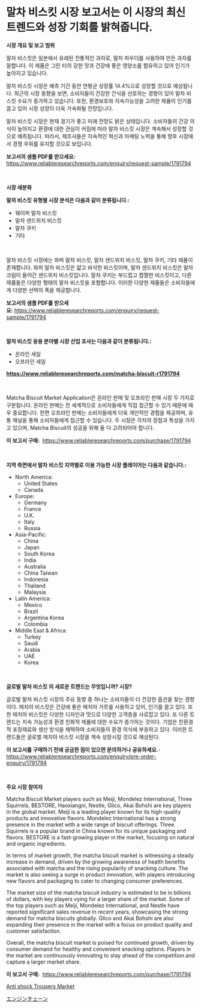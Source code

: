 <p><h1>말차 비스킷 시장 보고서는 이 시장의 최신 트렌드와 성장 기회를 밝혀줍니다.</h1></p><p><strong>시장 개요 및 보고 범위</strong></p>
<p><p>말차 비스킷은 일본에서 유래된 전통적인 과자로, 말차 파우더를 사용하여 만든 과자를 말합니다. 이 제품은 그린 티의 강한 맛과 건강에 좋은 영양소를 함유하고 있어 인기가 높아지고 있습니다. </p><p>말차 비스킷 시장은 예측 기간 동안 연평균 성장률 14.4%으로 성장할 것으로 예상됩니다. 최근의 시장 동향을 보면, 소비자들이 건강한 간식을 선호하는 경향이 있어 말차 비스킷 수요가 증가하고 있습니다. 또한, 환경보호와 지속가능성을 고려한 제품이 인기를 끌고 있어 시장 성장이 더욱 가속화될 전망입니다. </p><p>말차 비스킷 시장은 현재 경기가 좋고 미래 전망도 밝은 상태입니다. 소비자들의 건강 의식이 높아지고 환경에 대한 관심이 커짐에 따라 말차 비스킷 시장은 계속해서 성장할 것으로 예측됩니다. 따라서, 제조사들은 지속적인 혁신과 마케팅 노력을 통해 향후 시장에서 경쟁 우위를 유지할 것으로 보입니다.</p></p>
<p><strong>보고서의 샘플 PDF를 받으세요:</strong> <a href="https://www.reliableresearchreports.com/enquiry/request-sample/1791794">https://www.reliableresearchreports.com/enquiry/request-sample/1791794</a></p>
<p>&nbsp;</p>
<p><strong>시장 세분화</strong></p>
<p><strong>말차 비스킷 유형별 시장 분석은 다음과 같이 분류됩니다.:</strong></p>
<p><ul><li>웨이퍼 말차 비스킷</li><li>말차 샌드위치 비스킷</li><li>말차 쿠키</li><li>기타</li></ul></p>
<p>&nbsp;</p>
<p><p>말차 비스킷 시장에는 와퍼 말차 비스킷, 말차 샌드위치 비스킷, 말차 쿠키, 기타 제품이 존재합니다. 와퍼 말차 비스킷은 얇고 바삭한 비스킷이며, 말차 샌드위치 비스킷은 말차 크림이 들어간 샌드위치 비스킷입니다. 말차 쿠키는 부드럽고 짭짤한 비스킷이고, 다른 제품들은 다양한 형태의 말차 비스킷을 포함합니다. 이러한 다양한 제품들은 소비자들에게 다양한 선택의 폭을 제공합니다.</p></p>
<p><strong>보고서의 샘플 PDF를 받으세요:</strong>&nbsp;<a href="https://www.reliableresearchreports.com/enquiry/request-sample/1791794">https://www.reliableresearchreports.com/enquiry/request-sample/1791794</a></p>
<p>&nbsp;</p>
<p><strong> 말차 비스킷 응용 분야별 시장 산업 조사는 다음과 같이 분류됩니다.:</strong></p>
<p><ul><li>온라인 세일</li><li>오프라인 세일</li></ul></p>
<p><strong><a href="https://www.reliableresearchreports.com/matcha-biscuit-r1791794">https://www.reliableresearchreports.com/matcha-biscuit-r1791794</a></strong></p>
<p>&nbsp;</p>
<p><p>Matcha Biscuit Market Application은 온라인 판매 및 오프라인 판매 시장 두 가지로 구분됩니다. 온라인 판매는 전 세계적으로 소비자들에게 직접 접근할 수 있기 때문에 매우 중요합니다. 한편 오프라인 판매는 소비자들에게 더욱 개인적인 경험을 제공하며, 유통 채널을 통해 소비자들에게 접근할 수 있습니다. 두 시장은 각자의 장점과 특성을 가지고 있으며, Matcha Biscuit의 성공을 위해 둘 다 고려되어야 합니다.</p></p>
<p><strong>이 보고서 구매:</strong>&nbsp; <a href="https://www.reliableresearchreports.com/purchase/1791794">https://www.reliableresearchreports.com/purchase/1791794</a></p>
<p>&nbsp;</p>
<p><strong>지역 측면에서 말차 비스킷 지역별로 이용 가능한 시장 플레이어는 다음과 같습니다.:</strong></p>
<p><ul>
    <li>
        North America:
        <ul>
            <li>United States</li>
            <li>Canada</li>
        </ul>
    </li>
    <li>
        Europe:
        <ul>
            <li>Germany</li>
            <li>France</li>
            <li>U.K.</li>
            <li>Italy</li>
            <li>Russia</li>
        </ul>
    </li>
    <li>
        Asia-Pacific:
        <ul>
            <li>China</li>
            <li>Japan</li>
            <li>South Korea</li>
            <li>India</li>
            <li>Australia</li>
            <li>China Taiwan</li>
            <li>Indonesia</li>
            <li>Thailand</li>
            <li>Malaysia</li>
        </ul>
    </li>
    <li>
        Latin America:
        <ul>
            <li>Mexico</li>
            <li>Brazil</li>
            <li>Argentina Korea</li>
            <li>Colombia</li>
        </ul>
    </li>
    <li>
        Middle East & Africa:
        <ul>
            <li>Turkey</li>
            <li>Saudi</li>
            <li>Arabia</li>
            <li>UAE</li>
            <li>Korea</li>
        </ul>
    </li>
    </ul></p>
<p>&nbsp;</p>
<p><strong>글로벌 말차 비스킷 의 새로운 트렌드는 무엇입니까? 시장?</strong></p>
<p><p>글로벌 말차 비스킷 시장의 주요 동향 중 하나는 소비자들이 더 건강한 옵션을 찾는 경향이다. 매치아 비스킷은 건강에 좋은 매치아 가루를 사용하고 있어, 인기를 끌고 있다. 또한 매치아 비스킷은 다양한 디자인과 맛으로 다양한 고객층을 사로잡고 있다. 또 다른 트렌드는 지속 가능성과 환경 친화적 제품에 대한 수요가 증가하는 것이다. 기업은 친환경적 포장재료와 생산 방식을 채택하여 소비자들의 환경 의식에 부응하고 있다. 이러한 트렌드들은 글로벌 매치아 비스킷 시장을 계속 성장시킬 것으로 예상된다.</p></p>
<p><strong>이 보고서를 구매하기 전에 궁금한 점이 있으면 문의하거나 공유하세요.</strong>- <a href="https://www.reliableresearchreports.com/enquiry/pre-order-enquiry/1791794">https://www.reliableresearchreports.com/enquiry/pre-order-enquiry/1791794</a></p>
<p>&nbsp;</p>
<p><strong>주요 시장 참여자</strong></p>
<p><p>Matcha Biscuit Market players such as Meiji, Mondelez International, Three Squirrels, BESTORE, Haoxiangni, Nestle, Glico, Akai Bohshi are key players in the global market. Meiji is a leading player known for its high-quality products and innovative flavors. Mondelez International has a strong presence in the market with a wide range of biscuit offerings. Three Squirrels is a popular brand in China known for its unique packaging and flavors. BESTORE is a fast-growing player in the market, focusing on natural and organic ingredients. </p><p>In terms of market growth, the matcha biscuit market is witnessing a steady increase in demand, driven by the growing awareness of health benefits associated with matcha and the rising popularity of snacking culture. The market is also seeing a surge in product innovation, with players introducing new flavors and packaging to cater to changing consumer preferences. </p><p>The market size of the matcha biscuit industry is estimated to be in billions of dollars, with key players vying for a larger share of the market. Some of the top players such as Meiji, Mondelez International, and Nestle have reported significant sales revenue in recent years, showcasing the strong demand for matcha biscuits globally. Glico and Akai Bohshi are also expanding their presence in the market with a focus on product quality and customer satisfaction. </p><p>Overall, the matcha biscuit market is poised for continued growth, driven by consumer demand for healthy and convenient snacking options. Players in the market are continuously innovating to stay ahead of the competition and capture a larger market share.</p></p>
<p><strong>이 보고서 구매:</strong>&nbsp;&nbsp;<a href="https://www.reliableresearchreports.com/purchase/1791794">https://www.reliableresearchreports.com/purchase/1791794</a></p>
<p><p><a href="https://github.com/RickHolmes3/Market-Research-Report-List-4/blob/main/anti-shock-trousers-market.md">Anti shock Trousers Market</a></p><p><a href="https://github.com/zekaoe592392/Market-Research-Report-List-1/blob/main/720169424177.md">エンジンチェーン</a></p></p>
